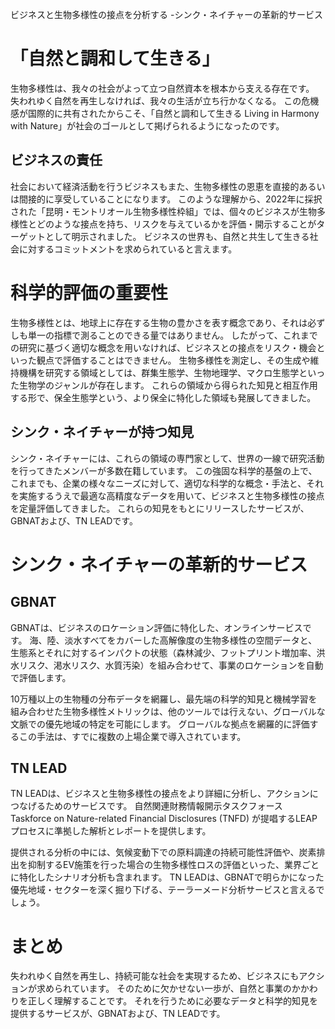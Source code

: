 ビジネスと生物多様性の接点を分析する -シンク・ネイチャーの革新的サービス

# 「自然と調和して生きる」

生物多様性は、我々の社会がよって立つ自然資本を根本から支える存在です。
失われゆく自然を再生しなければ、我々の生活が立ち行かなくなる。
この危機感が国際的に共有されたからこそ、「自然と調和して生きる Living in Harmony with Nature」が社会のゴールとして掲げられるようになったのです。


## ビジネスの責任

社会において経済活動を行うビジネスもまた、生物多様性の恩恵を直接的あるいは間接的に享受していることになります。
このような理解から、2022年に採択された「昆明・モントリオール生物多様性枠組」では、個々のビジネスが生物多様性とどのような接点を持ち、リスクを与えているかを評価・開示することがターゲットとして明示されました。
ビジネスの世界も、自然と共生して生きる社会に対するコミットメントを求められていると言えます。


# 科学的評価の重要性

生物多様性とは、地球上に存在する生物の豊かさを表す概念であり、それは必ずしも単一の指標で測ることのできる量ではありません。
したがって、これまでの研究に基づく適切な概念を用いなければ、ビジネスとの接点をリスク・機会といった観点で評価することはできません。
生物多様性を測定し、その生成や維持機構を研究する領域としては、群集生態学、生物地理学、マクロ生態学といった生物学のジャンルが存在します。
これらの領域から得られた知見と相互作用する形で、保全生態学という、より保全に特化した領域も発展してきました。

## シンク・ネイチャーが持つ知見

シンク・ネイチャーには、これらの領域の専門家として、世界の一線で研究活動を行ってきたメンバーが多数在籍しています。
この強固な科学的基盤の上で、これまでも、企業の様々なニーズに対して、適切な科学的な概念・手法と、それを実施するうえで最適な高精度なデータを用いて、ビジネスと生物多様性の接点を定量評価してきました。
これらの知見をもとにリリースしたサービスが、GBNATおよび、TN LEADです。


# シンク・ネイチャーの革新的サービス

## GBNAT

GBNATは、ビジネスのロケーション評価に特化した、オンラインサービスです。
海、陸、淡水すべてをカバーした高解像度の生物多様性の空間データと、生態系とそれに対するインパクトの状態（森林減少、フットプリント増加率、洪水リスク、渇水リスク、水質汚染）を組み合わせて、事業のロケーションを自動で評価します。  

10万種以上の生物種の分布データを網羅し、最先端の科学的知見と機械学習を組み合わせた生物多様性メトリックは、他のツールでは行えない、グローバルな文脈での優先地域の特定を可能にします。
グローバルな拠点を網羅的に評価するこの手法は、すでに複数の上場企業で導入されています。


## TN LEAD

TN LEADは、ビジネスと生物多様性の接点をより詳細に分析し、アクションにつなげるためのサービスです。
自然関連財務情報開示タスクフォース Taskforce on Nature-related Financial Disclosures (TNFD) が提唱するLEAPプロセスに準拠した解析とレポートを提供します。  

提供される分析の中には、気候変動下での原料調達の持続可能性評価や、炭素排出を抑制するEV施策を行った場合の生物多様性ロスの評価といった、業界ごとに特化したシナリオ分析も含まれます。
TN LEADは、GBNATで明らかになった優先地域・セクターを深く掘り下げる、テーラーメード分析サービスと言えるでしょう。


# まとめ

失われゆく自然を再生し、持続可能な社会を実現するため、ビジネスにもアクションが求められています。
そのために欠かせない一歩が、自然と事業のかかわりを正しく理解することです。
それを行うために必要なデータと科学的知見を提供するサービスが、GBNATおよび、TN LEADです。





